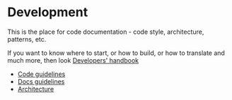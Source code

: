 # Development

This is the place for code documentation - code style, architecture, patterns, etc.

If you want to know where to start, or how to build, or how to translate and much more, then look [Developers' handbook](https://musescore.org/en/handbook/developers-handbook)

* [Code guidelines](CodeGuidelines.md)
* [Docs guidelines](DocsGuidelines.md)
* [Architecture](Architecture/README.md)
